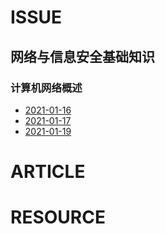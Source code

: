 # ISSUE

## 网络与信息安全基础知识

### 计算机网络概述
- [2021-01-16](https://github.com/sworlife/DSHUI/issues/2)
- [2021-01-17](https://github.com/sworlife/DSHUI/issues/3)
- [2021-01-19](https://github.com/sworlife/DSHUI/issues/8)

# ARTICLE

# RESOURCE